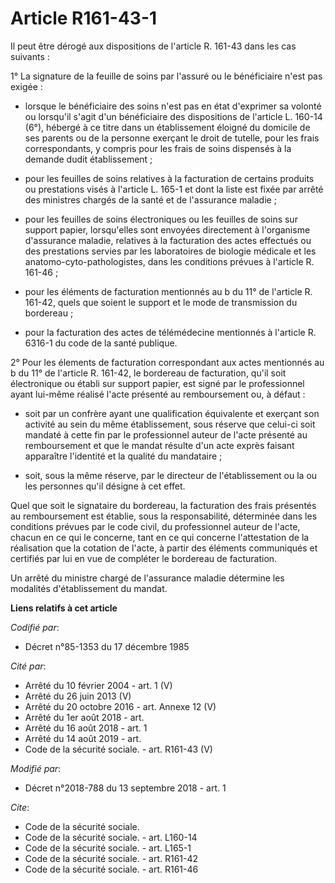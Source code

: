 # Article R161-43-1

Il peut être dérogé aux dispositions de l'article R. 161-43 dans les cas suivants :

1° La signature de la feuille de soins par l'assuré ou le bénéficiaire n'est pas exigée :

- lorsque le bénéficiaire des soins n'est pas en état d'exprimer sa volonté ou lorsqu'il s'agit d'un bénéficiaire des
dispositions de l'article L. 160-14 (6°), hébergé à ce titre dans un établissement éloigné du domicile de ses parents ou de
la personne exerçant le droit de tutelle, pour les frais correspondants, y compris pour les frais de soins dispensés à la
demande dudit établissement ;

- pour les feuilles de soins relatives à la facturation de certains produits ou prestations visés à l'article L. 165-1 et
dont la liste est fixée par arrêté des ministres chargés de la santé et de l'assurance maladie ;

- pour les feuilles de soins électroniques ou les feuilles de soins sur support papier, lorsqu'elles sont envoyées
directement à l'organisme d'assurance maladie, relatives à la facturation des actes effectués ou des prestations servies par
les laboratoires de biologie médicale et les anatomo-cyto-pathologistes, dans les conditions prévues à l'article R. 161-46 ;

- pour les éléments de facturation mentionnés au b du 11° de l'article R. 161-42, quels que soient le support et le mode de
transmission du bordereau ;

- pour la facturation des actes de télémédecine mentionnés à l'article R. 6316-1 du code de la santé publique.

2° Pour les élements de facturation correspondant aux actes mentionnés au b du 11° de l'article R. 161-42, le bordereau de
facturation, qu'il soit électronique ou établi sur support papier, est signé par le professionnel ayant lui-même réalisé
l'acte présenté au remboursement ou, à défaut :

- soit par un confrère ayant une qualification équivalente et exerçant son activité au sein du même établissement, sous
réserve que celui-ci soit mandaté à cette fin par le professionnel auteur de l'acte présenté au remboursement et que le
mandat résulte d'un acte exprès faisant apparaître l'identité et la qualité du mandataire ;

- soit, sous la même réserve, par le directeur de l'établissement ou la ou les personnes qu'il désigne à cet effet.

Quel que soit le signataire du bordereau, la facturation des frais présentés au remboursement est établie, sous la
responsabilité, déterminée dans les conditions prévues par le code civil, du professionnel auteur de l'acte, chacun en ce qui
le concerne, tant en ce qui concerne l'attestation de la réalisation que la cotation de l'acte, à partir des éléments
communiqués et certifiés par lui en vue de compléter le bordereau de facturation.

Un arrêté du ministre chargé de l'assurance maladie détermine les modalités d'établissement du mandat.

**Liens relatifs à cet article**

_Codifié par_:

  - Décret n°85-1353 du 17 décembre 1985

_Cité par_:

  - Arrêté du 10 février 2004 - art. 1 (V)
  - Arrêté du 26 juin 2013 (V)
  - Arrêté du 20 octobre 2016 - art. Annexe 12 (V)
  - Arrêté du 1er août 2018 - art.
  - Arrêté du 16 août 2018 - art. 1
  - Arrêté du 14 août 2019 - art.
  - Code de la sécurité sociale. - art. R161-43 (V)

_Modifié par_:

  - Décret n°2018-788 du 13 septembre 2018 - art. 1

_Cite_:

  - Code de la sécurité sociale.
  - Code de la sécurité sociale. - art. L160-14
  - Code de la sécurité sociale. - art. L165-1
  - Code de la sécurité sociale. - art. R161-42
  - Code de la sécurité sociale. - art. R161-46
